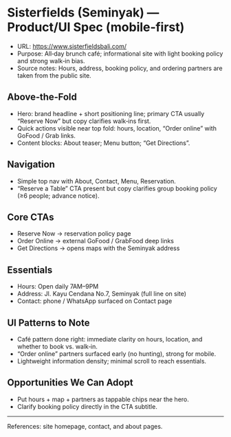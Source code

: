 # Sisterfields (Seminyak) — Product/UI Spec (mobile‑first)

- URL: https://www.sisterfieldsbali.com/
- Purpose: All‑day brunch café; informational site with light booking policy and strong walk‑in bias.
- Source notes: Hours, address, booking policy, and ordering partners are taken from the public site.

## Above‑the‑Fold
- Hero: brand headline + short positioning line; primary CTA usually “Reserve Now” but copy clarifies walk‑ins first.
- Quick actions visible near top fold: hours, location, “Order online” with GoFood / Grab links.
- Content blocks: About teaser; Menu button; “Get Directions”.

## Navigation
- Simple top nav with About, Contact, Menu, Reservation.
- “Reserve a Table” CTA present but copy clarifies group booking policy (≥6 people; advance notice).

## Core CTAs
- Reserve Now → reservation policy page
- Order Online → external GoFood / GrabFood deep links
- Get Directions → opens maps with the Seminyak address

## Essentials
- Hours: Open daily 7AM–9PM
- Address: Jl. Kayu Cendana No.7, Seminyak (full line on site)
- Contact: phone / WhatsApp surfaced on Contact page

## UI Patterns to Note
- Café pattern done right: immediate clarity on hours, location, and whether to book vs. walk‑in.
- “Order online” partners surfaced early (no hunting), strong for mobile.
- Lightweight information density; minimal scroll to reach essentials.

## Opportunities We Can Adopt
- Put hours + map + partners as tappable chips near the hero.
- Clarify booking policy directly in the CTA subtitle.

---
References: site homepage, contact, and about pages.

